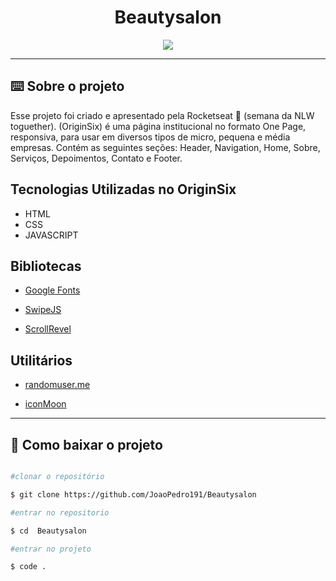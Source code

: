 <h1 align= "center">Beautysalon</h1>

<div align = "center">
    <img src = "./images/Capa.svg">
</div>

---

## ⌨️ Sobre o projeto

Esse projeto foi criado e apresentado pela Rocketseat 💜 (semana da NLW toguether). (OriginSix) é uma página institucional no formato One Page, responsiva, para usar em diversos tipos de micro, pequena e média empresas. Contém as seguintes seções: Header, Navigation, Home, Sobre, Serviços, Depoimentos, Contato e Footer.

## Tecnologias Utilizadas no OriginSix

- HTML
- CSS
- JAVASCRIPT

## Bibliotecas

- [Google Fonts](https://fonts.google.com/)

- [SwipeJS](https://github.com/nolimits4web/Swiper)

- [ScrollRevel](https://scrollrevealjs.org/)

## Utilitários

- [randomuser.me](https://randomuser.me/photos)

- [iconMoon](https://icomoon.io/app/#/select)

---

## 📁 Como baixar o projeto

```bash

#clonar o repositório

$ git clone https://github.com/JoaoPedro191/Beautysalon

#entrar no repositorio

$ cd  Beautysalon

#entrar no projeto

$ code .

```
